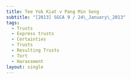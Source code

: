 ```yaml
---
title: Tee Yok Kiat v Pang Min Seng
subtitle: "[2013] SGCA 9 / 24\_January\_2013"
tags:
  - Trusts
  - Express trusts
  - Certainties
  - Trusts
  - Resulting Trusts
  - Tort
  - Harassment
layout: single
---
```


